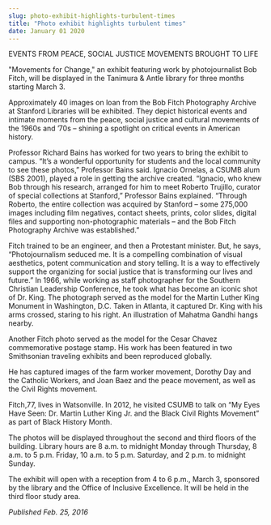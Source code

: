 ```yaml
---
slug: photo-exhibit-highlights-turbulent-times
title: "Photo exhibit highlights turbulent times"
date: January 01 2020
---
```


 
<p>EVENTS FROM PEACE, SOCIAL JUSTICE MOVEMENTS BROUGHT TO LIFE</p>
<p>
  "Movements for Change," an exhibit featuring work by photojournalist Bob
  Fitch, will be displayed in the Tanimura &amp; Antle library for three months
  starting March 3.
</p>
<p>
  Approximately 40 images on loan from the Bob Fitch Photography Archive at
  Stanford Libraries will be exhibited. They depict historical events and
  intimate moments from the peace, social justice and cultural movements of the
  1960s and ’70s – shining a spotlight on critical events in American history.
</p>
<p>
  Professor Richard Bains has worked for two years to bring the exhibit to
  campus. “It’s a wonderful opportunity for students and the local community to
  see these photos,” Professor Bains said. Ignacio Ornelas, a CSUMB alum
  &#40;SBS 2001&#41;, played a role in getting the archive created. “Ignacio,
  who knew Bob through his research, arranged for him to meet Roberto Trujillo,
  curator of special collections at Stanford,” Professor Bains explained.
  “Through Roberto, the entire collection was acquired by Stanford – some
  275,000 images including film negatives, contact sheets, prints, color slides,
  digital files and supporting non&#45;photographic materials – and the Bob
  Fitch Photography Archive was established.”
</p>
<p>
  Fitch trained to be an engineer, and then a Protestant minister. But, he says,
  “Photojournalism seduced me. It is a compelling combination of visual
  aesthetics, potent communication and story telling. It is a way to effectively
  support the organizing for social justice that is transforming our lives and
  future.” In 1966, while working as staff photographer for the Southern
  Christian Leadership Conference, he took what has become an iconic shot of Dr.
  King. The photograph served as the model for the Martin Luther King Monument
  in Washington, D.C. Taken in Atlanta, it captured Dr. King with his arms
  crossed, staring to his right. An illustration of Mahatma Gandhi hangs nearby.
</p>
<p>
  Another Fitch photo served as the model for the Cesar Chavez commemorative
  postage stamp. His work has been featured in two Smithsonian traveling
  exhibits and been reproduced globally.
</p>
<p>
  He has captured images of the farm worker movement, Dorothy Day and the
  Catholic Workers, and Joan Baez and the peace movement, as well as the Civil
  Rights movement.
</p>
<p>
  Fitch,77, lives in Watsonville. In 2012, he visited CSUMB to talk on “My Eyes
  Have Seen: Dr. Martin Luther King Jr. and the Black Civil Rights Movement” as
  part of Black History Month.
</p>
<p>
  The photos will be displayed throughout the second and third floors of the
  building. Library hours are 8 a.m. to midnight Monday through Thursday, 8 a.m.
  to 5 p.m. Friday, 10 a.m. to 5 p.m. Saturday, and 2 p.m. to midnight Sunday.
</p>
<p>
  The exhibit will open with a reception from 4 to 6 p.m., March 3, sponsored by
  the library and the Office of Inclusive Excellence. It will be held in the
  third floor study area.
</p>
<p><em>Published Feb. 25, 2016</em></p>
 
